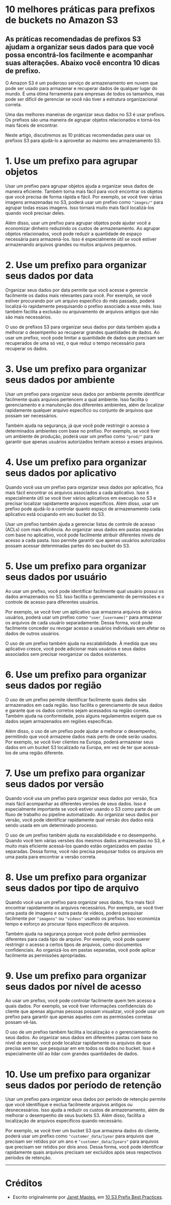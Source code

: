 # 10 melhores práticas para prefixos de buckets no Amazon S3

## As práticas recomendadas de prefixos S3 ajudam a organizar seus dados para que você possa encontrá-los facilmente e acompanhar suas alterações. Abaixo você encontra 10 dicas de prefixo.

O Amazon S3 é um poderoso serviço de armazenamento em nuvem que pode ser usado para armazenar e recuperar dados de qualquer lugar do mundo. É uma ótima ferramenta para empresas de todos os tamanhos, mas pode ser difícil de gerenciar se você não tiver a estrutura organizacional correta.

Uma das melhores maneiras de organizar seus dados no S3 é usar prefixos. Os prefixos são uma maneira de agrupar objetos relacionados e torná-los mais fáceis de encontrar.

Neste artigo, discutiremos as 10 práticas recomendadas para usar os prefixos S3 para ajudá-lo a aproveitar ao máximo seu armazenamento S3.

# 1. Use um prefixo para agrupar objetos

Usar um prefixo para agrupar objetos ajuda a organizar seus dados de maneira eficiente. Também torna mais fácil para você encontrar os objetos que você precisa de forma rápida e fácil. Por exemplo, se você tiver várias imagens armazenadas no S3, poderá usar um prefixo como `"images/"` para agrupar todas essas imagens. Isso tornará muito mais fácil localizá-los quando você precisar deles.

Além disso, usar um prefixo para agrupar objetos pode ajudar você a economizar dinheiro reduzindo os custos de armazenamento. Ao agrupar objetos relacionados, você pode reduzir a quantidade de espaço necessária para armazená-los. Isso é especialmente útil se você estiver armazenando arquivos grandes ou muitos arquivos pequenos.

# 2. Use um prefixo para organizar seus dados por data

Organizar seus dados por data permite que você acesse e gerencie facilmente os dados mais relevantes para você. Por exemplo, se você estiver procurando por um arquivo específico do mês passado, poderá localizá-lo rapidamente pesquisando o prefixo associado a esse mês. Isso também facilita a exclusão ou arquivamento de arquivos antigos que não são mais necessários.

O uso de prefixos S3 para organizar seus dados por data também ajuda a melhorar o desempenho ao recuperar grandes quantidades de dados. Ao usar um prefixo, você pode limitar a quantidade de dados que precisam ser recuperados de uma só vez, o que reduz o tempo necessário para recuperar os dados.

# 3. Use um prefixo para organizar seus dados por ambiente

Usar um prefixo para organizar seus dados por ambiente permite identificar facilmente quais arquivos pertencem a qual ambiente. Isso facilita o gerenciamento e a manutenção dos diferentes ambientes, além de localizar rapidamente qualquer arquivo específico ou conjunto de arquivos que possam ser necessários.

Também ajuda na segurança, já que você pode restringir o acesso a determinados ambientes com base no prefixo. Por exemplo, se você tiver um ambiente de produção, poderá usar um prefixo como `"prod/"` para garantir que apenas usuários autorizados tenham acesso a esses arquivos.

# 4. Use um prefixo para organizar seus dados por aplicativo

Quando você usa um prefixo para organizar seus dados por aplicativo, fica mais fácil encontrar os arquivos associados a cada aplicativo. Isso é especialmente útil se você tiver vários aplicativos em execução no S3 e precisar localizar rapidamente arquivos específicos. Além disso, usar um prefixo pode ajudá-lo a controlar quanto espaço de armazenamento cada aplicativo está ocupando em seu bucket do S3.

Usar um prefixo também ajuda a gerenciar listas de controle de acesso (ACLs) com mais eficiência. Ao organizar seus dados em pastas separadas com base no aplicativo, você pode facilmente atribuir diferentes níveis de acesso a cada pasta. Isso permite garantir que apenas usuários autorizados possam acessar determinadas partes do seu bucket do S3.

# 5. Use um prefixo para organizar seus dados por usuário

Ao usar um prefixo, você pode identificar facilmente qual usuário possui os dados armazenados no S3. Isso facilita o gerenciamento de permissões e o controle de acesso para diferentes usuários.

Por exemplo, se você tiver um aplicativo que armazena arquivos de vários usuários, poderá usar um prefixo como `"user_[username]"` para armazenar os arquivos de cada usuário separadamente. Dessa forma, você pode facilmente conceder ou revogar acesso a usuários individuais sem afetar os dados de outros usuários.

O uso de um prefixo também ajuda na escalabilidade. À medida que seu aplicativo cresce, você pode adicionar mais usuários e seus dados associados sem precisar reorganizar os dados existentes.

# 6. Use um prefixo para organizar seus dados por região

O uso de um prefixo permite identificar facilmente quais dados são armazenados em cada região. Isso facilita o gerenciamento de seus dados e garante que os dados corretos sejam acessados ​​na região correta. Também ajuda na conformidade, pois alguns regulamentos exigem que os dados sejam armazenados em regiões específicas.

Além disso, o uso de um prefixo pode ajudar a melhorar o desempenho, permitindo que você armazene dados mais perto de onde serão usados. Por exemplo, se você tiver clientes na Europa, poderá armazenar seus dados em um bucket S3 localizado na Europa, em vez de ter que acessá-los de uma região diferente.

# 7. Use um prefixo para organizar seus dados por versão

Quando você usa um prefixo para organizar seus dados por versão, fica mais fácil acompanhar as diferentes versões de seus dados. Isso é especialmente importante se você estiver usando o S3 como parte de um fluxo de trabalho ou pipeline automatizado. Ao organizar seus dados por versão, você pode identificar rapidamente qual versão dos dados está sendo usada em um determinado processo.

O uso de um prefixo também ajuda na escalabilidade e no desempenho. Quando você tem várias versões dos mesmos dados armazenados no S3, é muito mais eficiente acessá-los quando estão organizados em pastas separadas. Dessa forma, você não precisa pesquisar todos os arquivos em uma pasta para encontrar a versão correta.

# 8. Use um prefixo para organizar seus dados por tipo de arquivo

Quando você usa um prefixo para organizar seus dados, fica mais fácil encontrar rapidamente os arquivos necessários. Por exemplo, se você tiver uma pasta de imagens e outra pasta de vídeos, poderá pesquisar facilmente por `"imagens"` ou `"vídeos"` usando os prefixos. Isso economiza tempo e esforço ao procurar tipos específicos de arquivos.

Também ajuda na segurança porque você pode definir permissões diferentes para cada tipo de arquivo. Por exemplo, você pode querer restringir o acesso a certos tipos de arquivos, como documentos confidenciais. Ao organizá-los em pastas separadas, você pode aplicar facilmente as permissões apropriadas.

# 9. Use um prefixo para organizar seus dados por nível de acesso

Ao usar um prefixo, você pode controlar facilmente quem tem acesso a quais dados. Por exemplo, se você tiver informações confidenciais do cliente que apenas algumas pessoas possam visualizar, você pode usar um prefixo para garantir que apenas aqueles com as permissões corretas possam vê-las.

O uso de um prefixo também facilita a localização e o gerenciamento de seus dados. Ao organizar seus dados em diferentes pastas com base no nível de acesso, você pode localizar rapidamente os arquivos de que precisa sem ter que pesquisar em em todos os dados no bucket. Isso é especialmente útil ao lidar com grandes quantidades de dados.

# 10. Use um prefixo para organizar seus dados por período de retenção

Usar um prefixo para organizar seus dados por período de retenção permite que você identifique e exclua facilmente arquivos antigos ou desnecessários. Isso ajuda a reduzir os custos de armazenamento, além de melhorar o desempenho de seus buckets S3. Além disso, facilita a localização de arquivos específicos quando necessário.

Por exemplo, se você tiver um bucket S3 que armazena dados do cliente, poderá usar um prefixo como `"customer_data/1year` para arquivos que precisam ser retidos por um ano e `"customer_data/2years"` para arquivos que precisam ser retidos por dois anos. Dessa forma, você pode identificar rapidamente quais arquivos precisam ser excluídos após seus respectivos períodos de retenção.

---

# Créditos

- Escrito originalmente por [Janet Maples](https://climbtheladder.com/users/1710/profile/janet-maples/), em [10 S3 Prefix Best Practices](https://climbtheladder.com/10-s3-prefix-best-practices/).
